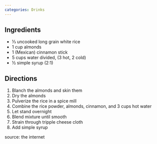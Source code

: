 ```yaml
---
categories: Drinks
---
```


## Ingredients

- &frac13; uncooked long grain white rice
- 1 cup almonds
- 1 (Mexican) cinnamon stick
- 5 cups water divided, (3 hot, 2 cold)
- &frac12; simple syrup (2:1)

## Directions

1. Blanch the almonds and skin them
2. Dry the almonds
3. Pulverize the rice in a spice mill
4. Combine the rice powder, almonds, cinnamon, and 3 cups hot water
5. Let stand overnight
6. Blend mixture until smooth
7. Strain through tripple cheese cloth
8. Add simple syrup

source: the internet

	



